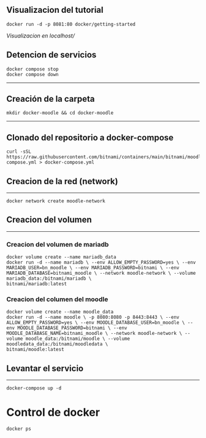 
## Visualizacion del tutorial
~~~
docker run -d -p 8081:80 docker/getting-started
~~~
_Visualizacion en localhost/_
## Detencion de servicios
~~~
docker compose stop
docker compose down
~~~
---

## Creación de la carpeta 
~~~
mkdir docker-moodle && cd docker-moodle 
~~~
---
## Clonado del repositorio a docker-compose
~~~
curl -sSL 
https://raw.githubusercontent.com/bitnami/containers/main/bitnami/moodle/docker
compose.yml > docker-compose.yml  
~~~

## Creacion de la red (network)
---

~~~
docker network create moodle-network 
~~~

## Creacion del volumen
---
### Creacion del volumen de mariadb
~~~
docker volume create --name mariadb_data 
docker run -d --name mariadb \ --env ALLOW_EMPTY_PASSWORD=yes \ --env MARIADB_USER=bn_moodle \ --env MARIADB_PASSWORD=bitnami \ --env MARIADB_DATABASE=bitnami_moodle \ --network moodle-network \ --volume mariadb_data:/bitnami/mariadb \ 
bitnami/mariadb:latest 
~~~

### Creacion del columen del moodle
~~~
docker volume create --name moodle_data 
docker run -d --name moodle \ -p 8080:8080 -p 8443:8443 \ --env ALLOW_EMPTY_PASSWORD=yes \ --env MOODLE_DATABASE_USER=bn_moodle \ --env MOODLE_DATABASE_PASSWORD=bitnami \ --env MOODLE_DATABASE_NAME=bitnami_moodle \ --network moodle-network \ --volume moodle_data:/bitnami/moodle \ --volume moodledata_data:/bitnami/moodledata \ 
bitnami/moodle:latest
~~~

## Levantar el servicio
---
~~~
docker-compose up -d
~~~


# Control de docker
~~~
docker ps
~~~
